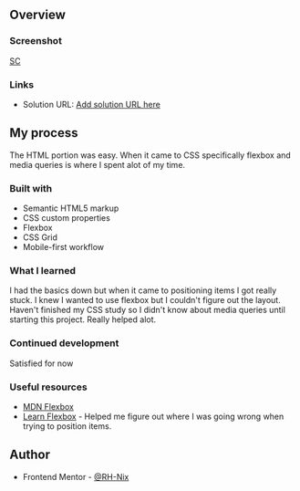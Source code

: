 ## Overview

### Screenshot
[SC](./screenshot.png)

### Links

- Solution URL: [Add solution URL here](https://your-solution-url.com)

## My process
The HTML portion was easy. When it came to CSS specifically flexbox and media queries is where I spent alot of my time.

### Built with

- Semantic HTML5 markup
- CSS custom properties
- Flexbox
- CSS Grid
- Mobile-first workflow

### What I learned
I had the basics down but when it came to positioning items I got really stuck. I knew I wanted to use flexbox but I couldn't figure out the layout. Haven't finished my CSS study so I didn't know about media queries until starting this project. Really helped alot.

### Continued development

Satisfied for now

### Useful resources

- [MDN Flexbox](https://developer.mozilla.org/en-US/docs/Learn/CSS/CSS_layout/Flexbox)
- [Learn Flexbox](https://www.youtube.com/watch?v=phWxA89Dy94&list=PLCn4lnZBxczR7vKjycPFwmW7-YlCI0mpp&index=8) - Helped me figure out where I was going wrong when trying to position items.

## Author
- Frontend Mentor - [@RH-Nix](https://www.frontendmentor.io/profile/RH-Nix)


